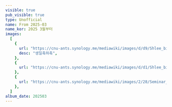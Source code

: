 ```yaml
---
visible: true
pub_visible: true
type: Unofficial
name: From 2025-03
name_kor: 2025 3월부터
images:
  [
    {
      url: "https://cnu-ants.synology.me/mediawiki/images/d/d9/Shlee_birthday_photoby_shl.jpeg",
      desc: "생일축하축",
    },
    {
      url: "https://cnu-ants.synology.me/mediawiki/images/d/d1/Shlee_birthdat_photoby_syb.jpeg",
    },
    {
      url: "https://cnu-ants.synology.me/mediawiki/images/2/28/Seminar_yujin.jpeg",
    },
  ]
album_date: 202503
---
```

